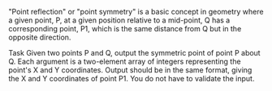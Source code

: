 "Point reflection" or "point symmetry" is a basic concept in geometry where a given point, P, at a given position relative to a mid-point, Q has a corresponding point, P1, which is the same distance from Q but in the opposite direction.

Task
Given two points P and Q, output the symmetric point of point P about Q. Each argument is a two-element array of integers representing the point's X and Y coordinates. Output should be in the same format, giving the X and Y coordinates of point P1. You do not have to validate the input.


